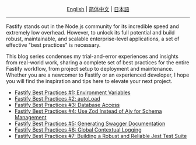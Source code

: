 <p align="center">
  <a href="README.md">English</a> |
  <a href="README.zh.md">简体中文</a> |
  <a href="README.ja.md">日本語</a>
</p>

---

Fastify stands out in the Node.js community for its incredible speed and extremely low overhead. However, to unlock its full potential and build robust, maintainable, and scalable enterprise-level applications, a set of effective "best practices" is necessary.

This blog series condenses my trial-and-error experiences and insights from real-world work, sharing a complete set of best practices for the entire Fastify workflow, from project setup to deployment and maintenance. Whether you are a newcomer to Fastify or an experienced developer, I hope you will find the inspiration and tips here to elevate your next project.

- [Fastify Best Practices #1: Environment Variables](https://blog.hushukang.com/en/blog/0197aa81-a99c-7200-8540-08c70b697adb)
- [Fastify Best Practices #2: autoLoad](https://blog.hushukang.com/en/blog/0197aa85-3c7d-71e0-a445-bbe27b820d4c)
- [Fastify Best Practices #3: Database Access](https://blog.hushukang.com/en/blog/0197aa87-fcc8-73f9-8277-f7f838c5c9fd)
- [Fastify Best Practices #4: Use Zod Instead of Ajv for Schema Management](https://blog.hushukang.com/en/blog/0197aa89-f483-70f9-ab07-9c48097e1188)
- [Fastify Best Practices #5: Generating Swagger Documentation](https://blog.hushukang.com/en/blog/0197aa91-e1a6-7106-96af-3fde8ed01f96)
- [Fastify Best Practices #6: Global Contextual Logging](https://blog.hushukang.com/en/blog/0197aa96-3985-7214-981f-0f11c05a11c6)
- [Fastify Best Practices #7: Building a Robust and Reliable Jest Test Suite](https://blog.hushukang.com/en/blog/0197aa98-8fed-75ac-91aa-44e9fc7a3aec)
